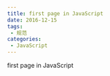 ```yaml
---
title: first page in JavaScript
date: 2016-12-15
tags:
 - 规范
categories: 
 - JavaScript
---
```


first page in JavaScript